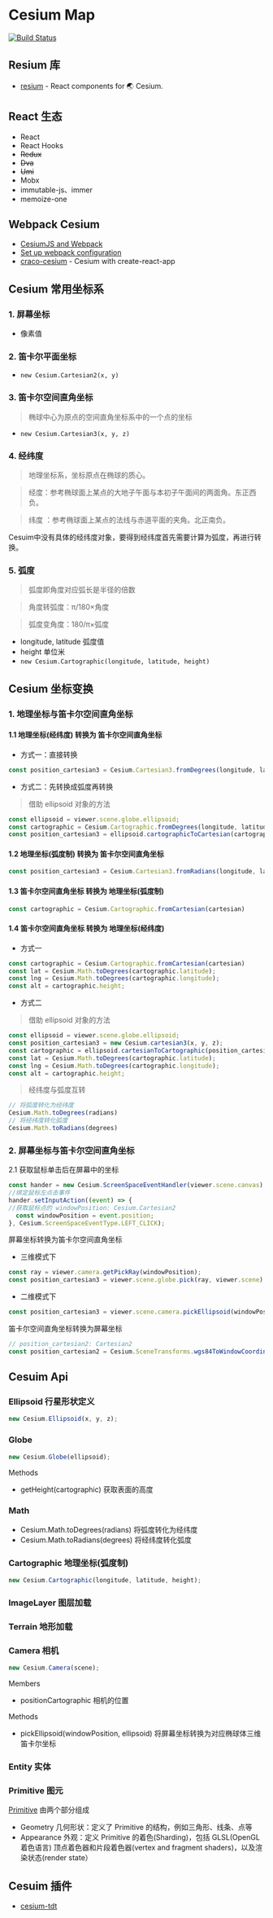 # Cesium Map

[![Build Status](https://www.travis-ci.org/liuvigongzuoshi/cesium-react.svg?branch=master)](https://www.travis-ci.org/liuvigongzuoshi/cesium-react)

## Resium 库

- [resium](https://github.com/darwin-education/resium#readme) - React components for 🌏 Cesium.

## React 生态

- React
- React Hooks
- ~~Redux~~
- ~~Dva~~
- ~~Umi~~
- Mobx
- immutable-js、immer
- memoize-one

## Webpack Cesium

- [CesiumJS and Webpack](https://cesium.com/docs/tutorials/cesium-and-webpack/)
- [Set up webpack configuration](https://resium.darwineducation.com/installation#2-set-up-webpack-configuration)
- [craco-cesium](https://github.com/darwin-education/craco-cesium#readme) - Cesium with create-react-app

## Cesium 常用坐标系

### 1. 屏幕坐标

- 像素值

### 2. 笛卡尔平面坐标

- `new Cesium.Cartesian2(x, y)`

### 3. 笛卡尔空间直角坐标

> 椭球中心为原点的空间直角坐标系中的一个点的坐标

- `new Cesium.Cartesian3(x, y, z)`

### 4. 经纬度

> 地理坐标系，坐标原点在椭球的质心。

> 经度：参考椭球面上某点的大地子午面与本初子午面间的两面角。东正西负。

> 纬度 ：参考椭球面上某点的法线与赤道平面的夹角。北正南负。

Cesuim中没有具体的经纬度对象，要得到经纬度首先需要计算为弧度，再进行转换。

### 5. 弧度

> 弧度即角度对应弧长是半径的倍数

> 角度转弧度：π/180×角度

> 弧度变角度：180/π×弧度

  - longitude, latitude 弧度值
  - height 单位米
  - `new Cesium.Cartographic(longitude, latitude, height)`

## Cesium 坐标变换

### 1. 地理坐标与笛卡尔空间直角坐标

#### 1.1 地理坐标(经纬度) 转换为 笛卡尔空间直角坐标

- 方式一：直接转换

```js
const position_cartesian3 = Cesium.Cartesian3.fromDegrees(longitude, latitude, height, ellipsoid)
```

- 方式二：先转换成弧度再转换

> 借助 ellipsoid 对象的方法

```js
const ellipsoid = viewer.scene.globe.ellipsoid;
const cartographic = Cesium.Cartographic.fromDegrees(longitude, latitude, height, ellipsoid);
const position_cartesian3 = ellipsoid.cartographicToCartesian(cartographic);
```

#### 1.2 地理坐标(弧度制) 转换为 笛卡尔空间直角坐标

``` js
const position_cartesian3 = Cesium.Cartesian3.fromRadians(longitude, latitude, height, ellipsoid)
```

#### 1.3 笛卡尔空间直角坐标 转换为 地理坐标(弧度制)

```js
const cartographic = Cesium.Cartographic.fromCartesian(cartesian)
```

#### 1.4 笛卡尔空间直角坐标 转换为 地理坐标(经纬度)

- 方式一

```js
const cartographic = Cesium.Cartographic.fromCartesian(cartesian) 
const lat = Cesium.Math.toDegrees(cartographic.latitude);
const lng = Cesium.Math.toDegrees(cartographic.longitude);
const alt = cartographic.height;
```

- 方式二

> 借助 ellipsoid 对象的方法

```js
const ellipsoid = viewer.scene.globe.ellipsoid;
const position_cartesian3 = new Cesium.cartesian3(x, y, z);
const cartographic = ellipsoid.cartesianToCartographic(position_cartesian3);
const lat = Cesium.Math.toDegrees(cartographic.latitude);
const lng = Cesium.Math.toDegrees(cartographic.longitude);
const alt = cartographic.height;
```

> 经纬度与弧度互转 

```js
// 将弧度转化为经纬度
Cesium.Math.toDegrees(radians)
// 将经纬度转化弧度
Cesium.Math.toRadians(degrees)
```

### 2. 屏幕坐标与笛卡尔空间直角坐标

2.1 获取鼠标单击后在屏幕中的坐标

```js
const hander = new Cesium.ScreenSpaceEventHandler(viewer.scene.canvas);
//绑定鼠标左点击事件
hander.setInputAction((event) => {
//获取鼠标点的 windowPosition: Cesium.Cartesian2
  const windowPosition = event.position;
}, Cesium.ScreenSpaceEventType.LEFT_CLICK);
```

屏幕坐标转换为笛卡尔空间直角坐标

- 三维模式下

```js
const ray = viewer.camera.getPickRay(windowPosition);
const position_cartesian3 = viewer.scene.globe.pick(ray, viewer.scene);
```

- 二维模式下

```js
const position_cartesian3 = viewer.scene.camera.pickEllipsoid(windowPosition, scene.globe.ellipsoid);
```

笛卡尔空间直角坐标转换为屏幕坐标

```js
// position_cartesian2: Cartesian2
const position_cartesian2 = Cesium.SceneTransforms.wgs84ToWindowCoordinates(viewer.scene, position_cartesian3);
```

## Cesuim Api

### Ellipsoid 行星形状定义

```js
new Cesium.Ellipsoid(x, y, z);
```

### Globe

```js
new Cesium.Globe(ellipsoid);
```

Methods

- getHeight(cartographic) 获取表面的高度

### Math

- Cesium.Math.toDegrees(radians) 将弧度转化为经纬度
- Cesium.Math.toRadians(degrees) 将经纬度转化弧度

### Cartographic 地理坐标(弧度制)

```js
new Cesium.Cartographic(longitude, latitude, height);
```

### ImageLayer 图层加载

### Terrain 地形加载

### Camera 相机

```js
new Cesium.Camera(scene);
```

Members

- positionCartographic 相机的位置

Methods

- pickEllipsoid(windowPosition, ellipsoid) 将屏幕坐标转换为对应椭球体三维笛卡尔坐标

### Entity 实体

### Primitive 图元

[Primitive](https://cesium.com/docs/cesiumjs-ref-doc/Primitive.html?classFilter=Primitive) 由两个部分组成

- Geometry 几何形状：定义了 Primitive 的结构，例如三角形、线条、点等
- Appearance 外观：定义 Primitive 的着色(Sharding)，包括 GLSL(OpenGL着色语言) 顶点着色器和片段着色器(vertex and fragment shaders)，以及渲染状态(render state）

## Cesuim 插件

- [cesium-tdt](https://github.com/ngcc-tdt/plugin/tree/master/cesiumTdt)
